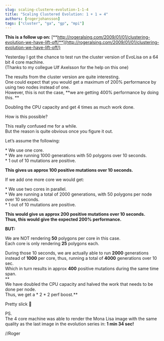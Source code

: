 ```yaml
---
slug: scaling-clustere-evolution-1-1-4
title: "Scaling Clustered Evolution: 1 + 1 = 4"
authors: [rogerjohansson]
tags: ["cluster", "ga", "gp", "mpi"]
---
```

**This is a follow up on:** [**http://rogeralsing.com/2009/01/01/clustering-evolution-we-have-lift-off/**](http://rogeralsing.com/2009/01/01/clustering-evolution-we-have-lift-off/)

<!-- truncate -->

Yesterday I got the chance to test run the cluster version of EvoLisa on a 64 bit 4 core machine.  
(Thanks to my collegue Ulf Axelsson for the help on this one)

The results from the cluster version are quite interesting.  
One could expect that you would get a maximum of 200% performance by using two nodes instead of one.  
However, this is not the case, **we are getting 400% performance by doing this.  **
  
Doubling the CPU capacity and get 4 times as much work done.

How is this possible?

This really confused me for a while.  
But the reason is quite obvious once you figure it out.

Let’s assume the following:

\* We use one core.  
\* We are running 1000 generations with 50 polygons over 10 seconds.  
\* 1 out of 10 mutations are positive.

**This gives us approx 100 positive mutations over 10 seconds.**

If we add one more core we would get:

\* We use two cores in parallel.  
\* We are running a total of 2000 generations, with 50 polygons per node over 10 seconds.  
\* 1 out of 10 mutations are positive.

**This would give us approx 200 positive mutations over 10 seconds.   
Thus, this would give the expected 200% performance.**

**BUT:**

We are NOT rendering **50** polygons per core in this case.  
Each core is only rendering **25** polygons each.

During those 10 seconds, we are actually able to run **2000** generations instead of **1000** per core, thus, running a total of **4000** generations over 10 sec.  
Which in turn results in approx **400** positive mutations during the same time span.  
**  
We have doubled the CPU capacity and halved the work that needs to be done per node.  
Thus, we get a \* 2 \* 2 perf boost.**

Pretty slick 🙂

PS.  
The 4 core machine was able to render the Mona Lisa image with the same quality as the last image in the evolution series in: **1 min 34 sec!**

//Roger
